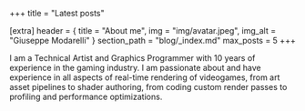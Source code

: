 +++
title = "Latest posts"

[extra]
header = { title = "About me", img = "img/avatar.jpeg", img_alt = "Giuseppe Modarelli" }
section_path = "blog/_index.md"
max_posts = 5
+++

I am a Technical Artist and Graphics Programmer with 10 years of experience in the gaming industry. I am passionate about and have experience in all aspects of real-time rendering of videogames, from art asset pipelines to shader authoring, from coding custom render passes to profiling and performance optimizations.